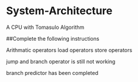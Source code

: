 # System-Architecture
A CPU with Tomasulo Algorithm

##Complete the following instructions

Arithmatic operators
load operators
store operators

jump and branch operator is still not working

branch predictor has been completed
